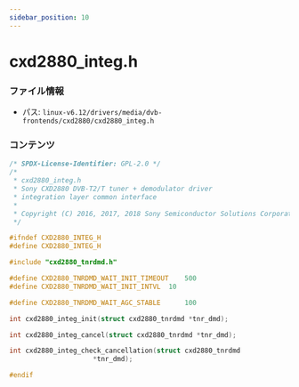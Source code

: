 ```yaml
---
sidebar_position: 10
---
```

# cxd2880_integ.h

### ファイル情報

- パス: `linux-v6.12/drivers/media/dvb-frontends/cxd2880/cxd2880_integ.h`

### コンテンツ

```h
/* SPDX-License-Identifier: GPL-2.0 */
/*
 * cxd2880_integ.h
 * Sony CXD2880 DVB-T2/T tuner + demodulator driver
 * integration layer common interface
 *
 * Copyright (C) 2016, 2017, 2018 Sony Semiconductor Solutions Corporation
 */

#ifndef CXD2880_INTEG_H
#define CXD2880_INTEG_H

#include "cxd2880_tnrdmd.h"

#define CXD2880_TNRDMD_WAIT_INIT_TIMEOUT	500
#define CXD2880_TNRDMD_WAIT_INIT_INTVL	10

#define CXD2880_TNRDMD_WAIT_AGC_STABLE		100

int cxd2880_integ_init(struct cxd2880_tnrdmd *tnr_dmd);

int cxd2880_integ_cancel(struct cxd2880_tnrdmd *tnr_dmd);

int cxd2880_integ_check_cancellation(struct cxd2880_tnrdmd
				     *tnr_dmd);

#endif

```
